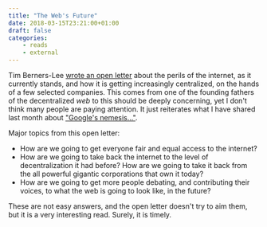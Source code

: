 ```yaml
---
title: "The Web's Future"
date: 2018-03-15T23:21:00+01:00
draft: false
categories:
    - reads
    - external
---
```


Tim Berners-Lee [wrote an open letter](https://www.theguardian.com/commentisfree/2018/mar/12/tim-berners-lee-web-weapon-regulation-open-letter) about the perils of the internet, as it currently stands, and how it is getting increasingly centralized, on the hands of a few selected companies. This comes from one of the founding fathers of the decentralized *web* to this should be deeply concerning, yet I don't think many people are paying attention. It just reiterates what I have shared last month about ["Google's nemesis..."](https://hugomartins.io/blog/googles-nemesis.../).

Major topics from this open letter:

- How are we going to get everyone fair and equal access to the internet?
- How are we going to take back the internet to the level of decentralization it had before? How are we going to take it back from the all powerful gigantic corporations that own it today?
- How are we going to get more people debating, and contributing their voices, to what the web is going to look like, in the future?

These are not easy answers, and the open letter doesn't try to aim them, but it is a very interesting read. Surely, it is timely.
